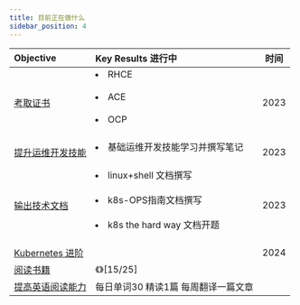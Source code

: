 ```yaml
---
title: 目前正在做什么
sidebar_position: 4
---
```


| Objective                          | Key Results 进行中 | 时间 |
| :--------------------------------- | :---- | :---: |
| [考取证书](./证书规划.md)              | <li>RHCE</li><br/><li>ACE</li><br/><li>OCP</li><br/> | 2023 |
| [提升运维开发技能](./运维开发技能.md)  | <li>基础运维开发技能学习并撰写笔记</li> <br/> | 2023 |
| [输出技术文档](./文档写作.md)      | <li>linux+shell 文档撰写</li> <br/><li>k8s-OPS指南文档撰写</li> <br/><li> k8s the hard way 文档开题</li> <br/> | 2023 |
| [Kubernetes 进阶](./kubernetes进阶.md) |                                                              | 2024 |
| [阅读书籍](./书籍清单.md)              | 《》[15/25] |  |
| [提高英语阅读能力](./英语.md)          |  每日单词30 精读1篇 每周翻译一篇文章 |  |






